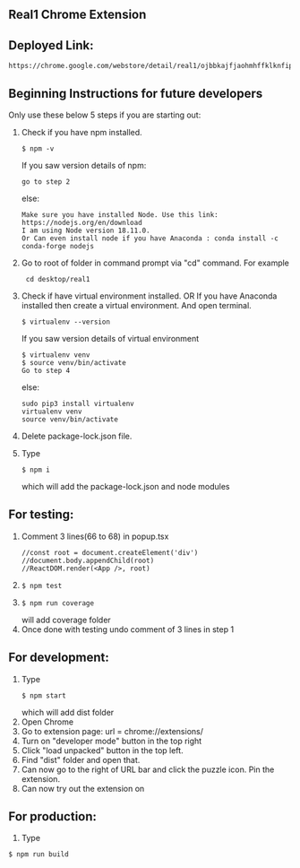## Real1 Chrome Extension

## Deployed Link: 
```
https://chrome.google.com/webstore/detail/real1/ojbbkajfjaohmhffklknfipdhfenbkhe
```

## Beginning Instructions for future developers 

Only use these below 5 steps if you are starting out:
1. Check if you have npm installed. 
     ```
     $ npm -v 
     ```
     If you saw version details of npm:
     ```
     go to step 2
     ```
     else: 
     ```
     Make sure you have installed Node. Use this link:  https://nodejs.org/en/download
     I am using Node version 18.11.0.
     Or Can even install node if you have Anaconda : conda install -c conda-forge nodejs
     ```
2. Go to root of folder in command prompt via "cd" command. For example
    ```
     cd desktop/real1
     ```
3. Check if have virtual environment installed. OR If you have Anaconda installed then create a virtual environment. And open terminal. 

     ```
     $ virtualenv --version 
     ```
     If you saw version details of virtual environment
     ```
     $ virtualenv venv
     $ source venv/bin/activate
     Go to step 4
     ```
     else: 
     ```
     sudo pip3 install virtualenv
     virtualenv venv
     source venv/bin/activate
     ```

4. Delete package-lock.json file. 
5. Type 
   ```
   $ npm i 
    ```
   which will add the package-lock.json and node modules



## For testing:
1. Comment 3 lines(66 to 68) in popup.tsx
    ```
    //const root = document.createElement('div')
    //document.body.appendChild(root)
    //ReactDOM.render(<App />, root)
    ```
2.  ```
    $ npm test
    ```
3.  ```
    $ npm run coverage
    ```
    will add coverage folder
4. Once done with testing undo comment of 3 lines in step 1 


## For development:
1.  Type
    ```
    $ npm start
    ```
    which will add dist folder
2. Open Chrome
3. Go to extension page: url = chrome://extensions/ 
4. Turn on "developer mode" button in the top right
4. Click "load unpacked" button in the top left.
5. Find "dist" folder and open that.
6. Can now go to the right of URL bar and click the puzzle icon. Pin the extension. 
7. Can now try out the extension on 

## For production:
1. Type
  ```
  $ npm run build
  ```
